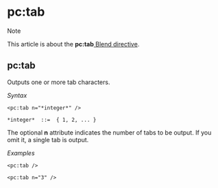 # pc:tab



> [!NOTE]
> This article is about the **pc:tab**[ Blend directive](/docs/Repositories/Blend%20directives).

## **pc:tab**

Outputs one or more tab characters.

*Syntax*

```
<pc:tab n="*integer*" />

*integer*  ::=  { 1, 2, ... }
```

The optional **n** attribute indicates the number of tabs to be output. If you omit it, a single tab is output.

*Examples*

```language-xml
<pc:tab />
```

```language-xml
<pc:tab n="3" />
```

 
